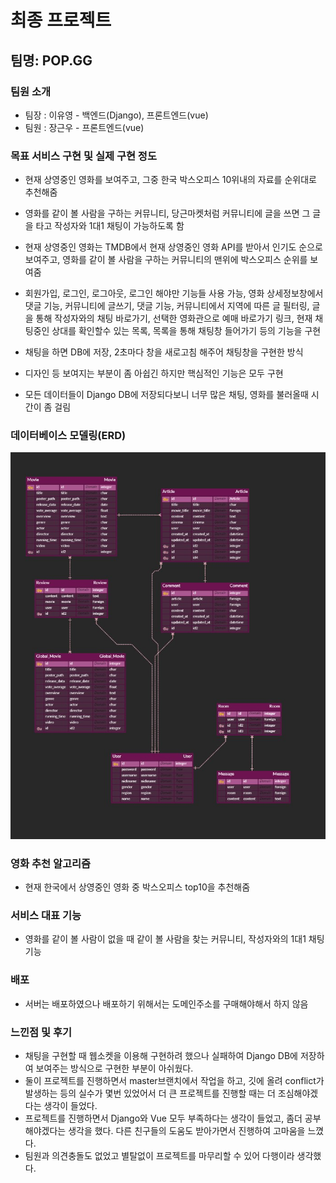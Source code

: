 # 최종 프로젝트

## 팀명: POP.GG

### 팀원 소개

- 팀장 : 이유영 - 백엔드(Django), 프론트엔드(vue)
- 팀원 : 장근우 - 프론트엔드(vue)

### 목표 서비스 구현 및 실제 구현 정도

- 현재 상영중인 영화를 보여주고, 그중 한국 박스오피스 10위내의 자료를 순위대로 추천해줌
- 영화를 같이 볼 사람을 구하는 커뮤니티, 당근마켓처럼 커뮤니티에 글을 쓰면 그 글을 타고 작성자와 1대1 채팅이 가능하도록 함

- 현재 상영중인 영화는 TMDB에서 현재 상영중인 영화 API를 받아서 인기도 순으로 보여주고, 영화를 같이 볼 사람을 구하는 커뮤니티의 맨위에 박스오피스 순위를 보여줌
- 회원가입, 로그인, 로그아웃, 로그인 해야만 기능들 사용 가능, 영화 상세정보창에서 댓글 기능, 커뮤니티에 글쓰기, 댓글 기능, 커뮤니티에서 지역에 따른 글 필터링, 글을 통해 작성자와의 채팅 바로가기, 선택한 영화관으로 예매 바로가기 링크, 현재 채팅중인 상대를 확인할수 있는 목록, 목록을 통해 채팅창 들어가기 등의 기능을 구현
- 채팅을 하면 DB에 저장, 2초마다 창을 새로고침 해주어 채팅창을 구현한 방식
- 디자인 등 보여지는 부분이 좀 아쉽긴 하지만 핵심적인 기능은 모두 구현
- 모든 데이터들이 Django DB에 저장되다보니 너무 많은 채팅, 영화를 불러올때 시간이 좀 걸림

### 데이터베이스 모델링(ERD)

![ERD](./ERD.png)

### 영화 추천 알고리즘

- 현재 한국에서 상영중인 영화 중 박스오피스 top10을 추천해줌

### 서비스 대표 기능

- 영화를 같이 볼 사람이 없을 때 같이 볼 사람을 찾는 커뮤니티, 작성자와의 1대1 채팅 기능

### 배포

- 서버는 배포하였으나 배포하기 위해서는 도메인주소를 구매해야해서 하지 않음

### 느낀점 및 후기

- 채팅을 구현할 때 웹소켓을 이용해 구현하려 했으나 실패하여 Django DB에 저장하여 보여주는 방식으로 구현한 부분이 아쉬웠다.
- 둘이 프로젝트를 진행하면서 master브랜치에서 작업을 하고, 깃에 올려 conflict가 발생하는 등의 실수가 몇번 있었어서 더 큰 프로젝트를 진행할 때는 더 조심해야겠다는 생각이 들었다.
- 프로젝트를 진행하면서 Django와 Vue 모두 부족하다는 생각이 들었고, 좀더 공부해야겠다는 생각을 했다. 다른 친구들의 도움도 받아가면서 진행하여 고마움을 느꼈다.
- 팀원과 의견충돌도 없었고 별탈없이 프로젝트를 마무리할 수 있어 다행이라 생각했다.
